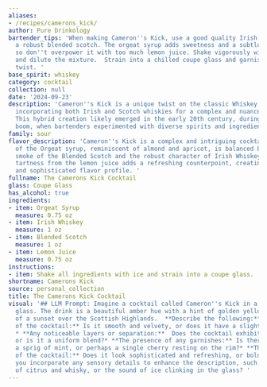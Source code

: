 ```yaml
---
aliases:
- /recipes/camerons_kick/
author: Pure Drinkology
bartender_tips: 'When making Cameron''s Kick, use a good quality Irish whiskey and
  a robust blended scotch. The orgeat syrup adds sweetness and a subtle almond flavor,
  so don''t overpower it with too much lemon juice. Shake vigorously with ice to chill
  and dilute the mixture.  Strain into a chilled coupe glass and garnish with a lemon
  twist. '
base_spirit: whiskey
category: cocktail
collection: null
date: '2024-09-23'
description: 'Cameron''s Kick is a unique twist on the classic Whiskey Sour family,
  incorporating both Irish and Scotch whiskies for a complex and nuanced flavor profile.
  This hybrid creation likely emerged in the early 20th century, during the cocktail
  boom, when bartenders experimented with diverse spirits and ingredients. '
family: sour
flavor_description: 'Cameron''s Kick is a complex and intriguing cocktail. The sweetness
  of the Orgeat syrup, reminiscent of almond and apricot, is balanced by the peaty
  smoke of the Blended Scotch and the robust character of Irish Whiskey. A touch of
  tartness from the lemon juice adds a refreshing counterpoint, creating a layered
  and sophisticated flavor profile. '
fullname: The Camerons Kick Cocktail
glass: Coupe Glass
has_alcohol: true
ingredients:
- item: Orgeat Syrup
  measure: 0.75 oz
- item: Irish Whiskey
  measure: 1 oz
- item: Blended Scotch
  measure: 1 oz
- item: Lemon Juice
  measure: 0.75 oz
instructions:
- item: Shake all ingredients with ice and strain into a coupe glass.
shortname: Camerons Kick
source: personal_collection
title: The Camerons Kick Cocktail
visual: '## LLM Prompt: Imagine a cocktail called Cameron''s Kick in a chilled coupe
  glass. The drink is a beautiful amber hue with a hint of golden yellow, reminiscent
  of a sunset over the Scottish Highlands.  **Describe the following:*** **The texture
  of the cocktail:** Is it smooth and velvety, or does it have a slightly cloudy appearance?
  * **Any noticeable layers or separation:**  Does the cocktail exhibit distinct layers,
  or is it a uniform blend?* **The presence of any garnishes:** Is there a lemon twist,
  a sprig of mint, or perhaps a single cherry resting on the rim?* **The overall impression
  of the cocktail:** Does it look sophisticated and refreshing, or bold and vibrant?**Bonus:**  Can
  you incorporate any sensory details to enhance the description, such as the aroma
  of citrus and whisky, or the sound of ice clinking in the glass? '
---
```



